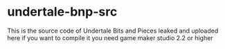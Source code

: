 # undertale-bnp-src
This is the source code of Undertale Bits and Pieces leaked and uploaded here if you want to compile it you need game maker studio 2.2 or higher
​
